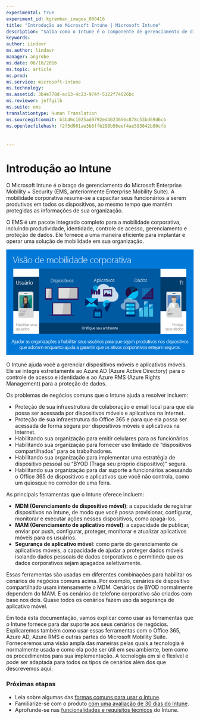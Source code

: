 ```yaml
---
experimental: true
experiment_id: kgremban_images_080416
title: "Introdução ao Microsoft Intune | Microsoft Intune"
description: "Saiba como o Intune é o componente de gerenciamento de dispositivo móvel da solução Enterprise Mobility + Security."
keywords: 
author: Lindavr
ms.author: lindavr
manager: angrobe
ms.date: 08/10/2016
ms.topic: article
ms.prod: 
ms.service: microsoft-intune
ms.technology: 
ms.assetid: 3b4e778d-ac13-4c23-974f-5122f74626bc
ms.reviewer: jeffgilb
ms.suite: ems
translationtype: Human Translation
ms.sourcegitcommit: b3b46c1025ad0792ed4623656c878c53bd69d6cb
ms.openlocfilehash: f2f5d901ae3b6ffb298b56eef4ae593842b80cfb


---
```


# <a name="introduction-to-intune"></a>Introdução ao Intune
O Microsoft Intune é o braço de gerenciamento do Microsoft Enterprise Mobility + Security (EMS, anteriormente Enterprise Mobility Suite). A mobilidade corporativa resume-se a capacitar seus funcionários a serem produtivos em todos os dispositivos, ao mesmo tempo que mantêm protegidas as informações de sua organização.  

O EMS é um pacote integrado completo para a mobilidade corporativa, incluindo produtividade, identidade, controle de acesso, gerenciamento e proteção de dados. Ele fornece a uma maneira eficiente para implantar e operar uma solução de mobilidade em sua organização.  

![Imagem da visão de mobilidade corporativa](..\media\em-vision.png)

O Intune ajuda você a gerenciar dispositivos móveis e aplicativos móveis. Ele se integra estreitamente ao Azure AD (Azure Active Directory) para o controle de acesso e identidade e ao Azure RMS (Azure Rights Management) para a proteção de dados.  

Os problemas de negócios comuns que o Intune ajuda a resolver incluem:

* Proteção de sua infraestrutura de colaboração e email local para que ela possa ser acessada por dispositivos móveis e aplicativos na Internet.
* Proteção de sua infraestrutura do Office 365 e para que ela possa ser acessada de forma segura por dispositivos móveis e aplicativos na Internet.
* Habilitando sua organização para emitir celulares para os funcionários.
* Habilitando sua organização para fornecer uso limitado de “dispositivos compartilhados” para os trabalhadores.
* Habilitando sua organização para implementar uma estratégia de dispositivo pessoal ou “BYOD (Traga seu próprio dispositivo)” segura.
* Habilitando sua organização para dar suporte a funcionários acessando o Office 365 de dispositivos e aplicativos que você não controla, como um quiosque no corredor de uma feira.

As principais ferramentas que o Intune oferece incluem:
* **MDM (Gerenciamento de dispositivo móvel)**: a capacidade de registrar dispositivos no Intune, de modo que você possa provisionar, configurar, monitorar e executar ações nesses dispositivos, como apagá-los.
* **MAM (Gerenciamento de aplicativo móvel)**: a capacidade de publicar, enviar por push, configurar, proteger, monitorar e atualizar aplicativos móveis para os usuários.
* **Segurança de aplicativo móvel**: como parte do gerenciamento de aplicativos móveis, a capacidade de ajudar a proteger dados móveis isolando dados pessoais de dados corporativos e permitindo que os dados corporativos sejam apagados seletivamente.

Essas ferramentas são usadas em diferentes combinações para habilitar os cenários de negócios comuns acima. Por exemplo, cenários de dispositivo compartilhado usam intensamente o MDM. Cenários de BYOD normalmente dependem do MAM. E os cenários de telefone corporativo são criados com base nos dois. Quase todos os cenários fazem uso da segurança de aplicativo móvel.

Em toda esta documentação, vamos explicar como usar as ferramentas que o Intune fornece para dar suporte aos seus cenários de negócios.  Explicaremos também como usar essas ferramentas com o Office 365, Azure AD, Azure RMS e outras partes do Microsoft Mobility Suite. Forneceremos uma visão ampla das maneiras pelas quais a tecnologia é normalmente usada e como ela pode ser útil em seu ambiente, bem como os procedimentos para sua implementação. A tecnologia em si é flexível e pode ser adaptada para todos os tipos de cenários além dos que descrevemos aqui.

### <a name="next-steps"></a>Próximas etapas
* Leia sobre algumas das [formas comuns para usar o Intune](common-ways-to-use-intune.md).
* Familiarize-se com o produto [com uma avaliação de 30 dias do Intune](get-started-with-a-30-day-trial-of-microsoft-intune.md).
* Aprofunde-se nas [funcionalidades e requisitos técnicos](/intune/get-started/what-to-know-before-you-start-microsoft-intune) do Intune.



<!--HONumber=Nov16_HO2-->



